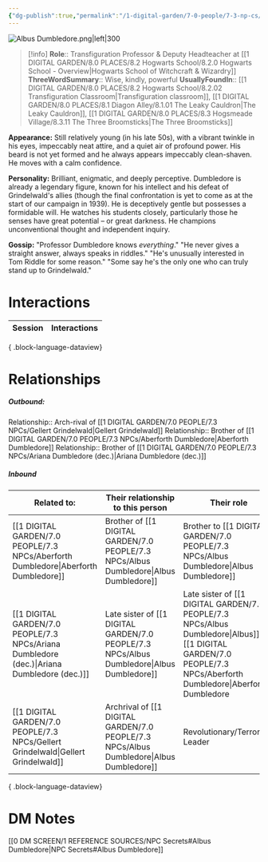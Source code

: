 ```yaml
---
{"dg-publish":true,"permalink":"/1-digital-garden/7-0-people/7-3-np-cs/albus-dumbledore/","tags":["#person","hogwarts-faculty","professor","hogwarts","gryffindor"]}
---
```


![Albus Dumbledore.png|left|300](/img/user/1%20DIGITAL%20GARDEN/7.0%20PEOPLE/7.3%20NPCs/Headshots/Albus%20Dumbledore.png)
>[!info] 
>**Role**:: Transfiguration Professor & Deputy Headteacher at [[1 DIGITAL GARDEN/8.0 PLACES/8.2 Hogwarts School/8.2.0 Hogwarts School - Overview\|Hogwarts School of Witchcraft & Wizardry]]
>**ThreeWordSummary**:: Wise, kindly, powerful
>**UsuallyFoundIn**:: [[1 DIGITAL GARDEN/8.0 PLACES/8.2 Hogwarts School/8.2.02 Transfiguration Classroom\|Transfiguration classroom]], [[1 DIGITAL GARDEN/8.0 PLACES/8.1 Diagon Alley/8.1.01 The Leaky Cauldron\|The Leaky Cauldron]], [[1 DIGITAL GARDEN/8.0 PLACES/8.3 Hogsmeade Village/8.3.11 The Three Broomsticks\|The Three Broomsticks]]

**Appearance:** Still relatively young (in his late 50s), with a vibrant twinkle in his eyes, impeccably neat attire, and a quiet air of profound power. His beard is not yet formed and he always appears impeccably clean-shaven. He moves with a calm confidence.

**Personality:** Brilliant, enigmatic, and deeply perceptive. Dumbledore is already a legendary figure, known for his intellect and his defeat of Grindelwald's allies (though the final confrontation is yet to come as at the start of our campaign in 1939). He is deceptively gentle but possesses a formidable will. He watches his students closely, particularly those he senses have great potential – or great darkness. He champions unconventional thought and independent inquiry.

**Gossip:** "Professor Dumbledore knows _everything_." "He never gives a straight answer, always speaks in riddles." "He's unusually interested in Tom Riddle for some reason." "Some say he's the only one who can truly stand up to Grindelwald."

# Interactions

| Session | Interactions |
| ------- | ------------ |

{ .block-language-dataview}

# Relationships
##### Outbound:
Relationship:: Arch-rival of [[1 DIGITAL GARDEN/7.0 PEOPLE/7.3 NPCs/Gellert Grindelwald\|Gellert Grindelwald]]
Relationship:: Brother of [[1 DIGITAL GARDEN/7.0 PEOPLE/7.3 NPCs/Aberforth Dumbledore\|Aberforth Dumbledore]]
Relationship:: Brother of [[1 DIGITAL GARDEN/7.0 PEOPLE/7.3 NPCs/Ariana Dumbledore (dec.)\|Ariana Dumbledore (dec.)]]

##### Inbound
| Related to:                                                                                    | Their relationship to this person   | Their role                                                                                  |
| ---------------------------------------------------------------------------------------------- | ----------------------------------- | ------------------------------------------------------------------------------------------- |
| [[1 DIGITAL GARDEN/7.0 PEOPLE/7.3 NPCs/Aberforth Dumbledore\|Aberforth Dumbledore]]         | Brother of [[1 DIGITAL GARDEN/7.0 PEOPLE/7.3 NPCs/Albus Dumbledore\|Albus Dumbledore]]     | Brother to [[1 DIGITAL GARDEN/7.0 PEOPLE/7.3 NPCs/Albus Dumbledore\|Albus Dumbledore]]                                                             |
| [[1 DIGITAL GARDEN/7.0 PEOPLE/7.3 NPCs/Ariana Dumbledore (dec.)\|Ariana Dumbledore (dec.)]] | Late sister of [[1 DIGITAL GARDEN/7.0 PEOPLE/7.3 NPCs/Albus Dumbledore\|Albus Dumbledore]] | Late sister of [[1 DIGITAL GARDEN/7.0 PEOPLE/7.3 NPCs/Albus Dumbledore\|Albus]] & [[1 DIGITAL GARDEN/7.0 PEOPLE/7.3 NPCs/Aberforth Dumbledore\|Aberforth]] Dumbledore |
| [[1 DIGITAL GARDEN/7.0 PEOPLE/7.3 NPCs/Gellert Grindelwald\|Gellert Grindelwald]]           | Archrival of [[1 DIGITAL GARDEN/7.0 PEOPLE/7.3 NPCs/Albus Dumbledore\|Albus Dumbledore]]   | Revolutionary/Terrorist Leader                                                              |

{ .block-language-dataview}

# DM Notes

[[0 DM SCREEN/1 REFERENCE SOURCES/NPC Secrets#Albus Dumbledore\|NPC Secrets#Albus Dumbledore]]